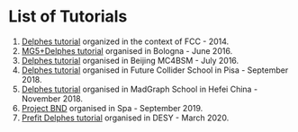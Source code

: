# List of Tutorials

1. [Delphes tutorial](http://indico.cern.ch/event/315979/) organized in the context of FCC - 2014.
1. [MG5+Delphes tutorial](/tutorials/bologna) organised in Bologna - June 2016.
1. [Delphes tutorial](/tutorials/mc4bsm) organised in Beijing MC4BSM - July 2016.
1. [Delphes tutorial](/tutorials/pisa) organised in Future Collider School in Pisa - September 2018.
1. [Delphes tutorial](/tutorials/hefei) organised in MadGraph School in Hefei China - November 2018.
1. [Project BND](/tutorials/student) organised in Spa - September 2019.
1. [Prefit Delphes tutorial](/tutorials/prefit) organised in DESY - March 2020.
